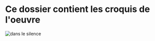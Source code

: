 # Ce dossier contient les croquis de l'oeuvre


![dans le silence](https://user-images.githubusercontent.com/89647885/167232066-d1ea5fab-bfc4-45dd-a779-351dfe91c191.png)
